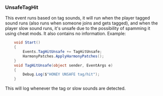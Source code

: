 ### UnsafeTagHit
This event runs based on tag sounds, it will run when the player tagged sound runs (also runs when someone joins and gets tagged), and when the player slow sound runs, it's unsafe due to the possibility of spamming it using cheat mods. It also contains no information.
Example:
```cs
    void Start()
    {
        Events.TagHitUnsafe += TagHitUnsafe;
        HarmonyPatches.ApplyHarmonyPatches();
    }
    void TagHitUnsafe(object sender, EventArgs e)
    {
        Debug.Log($"HONEY UNSAFE tag/hit");
    }
```
This will log whenever the tag or slow sounds are detected.
